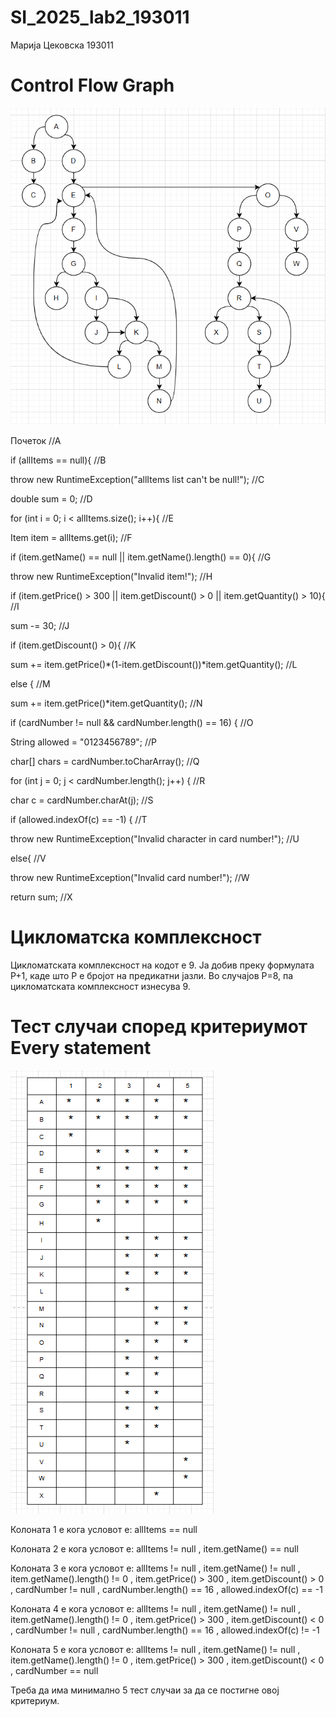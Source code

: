 # SI_2025_lab2_193011

Марија Цековска 193011

# Control Flow Graph

![Control Flow Graph](Capture1.PNG)

Почеток  //А

if (allItems == null){  //B

throw new RuntimeException("allItems list can't be null!");  //C

double sum = 0;  //D

for (int i = 0; i < allItems.size(); i++){  //E

Item item = allItems.get(i);  //F

if (item.getName() == null || item.getName().length() == 0){  //G

throw new RuntimeException("Invalid item!");  //H

if (item.getPrice() > 300 || item.getDiscount() > 0 || item.getQuantity() > 10){  //I

sum -= 30;  //J

if (item.getDiscount() > 0){  //K

sum += item.getPrice()*(1-item.getDiscount())*item.getQuantity();  //L

else {  //M

sum += item.getPrice()*item.getQuantity();  //N

if (cardNumber != null && cardNumber.length() == 16) {  //O

String allowed = "0123456789";  //P

char[] chars = cardNumber.toCharArray();  //Q

for (int j = 0; j < cardNumber.length(); j++) {  //R

char c = cardNumber.charAt(j);  //S

if (allowed.indexOf(c) == -1) {  //T

throw new RuntimeException("Invalid character in card number!");  //U

else{  //V

throw new RuntimeException("Invalid card number!");  //W

return sum;  //X



# Цикломатска комплексност

Цикломатската комплексност на кодот е 9. Ја добив преку формулата P+1, каде што P е бројот на предикатни јазли. Во случајoв P=8, па цикломатската комплексност изнесува 9.



# Тест случаи според критериумот Every statement
![Every Statement](Capture2.PNG)

Колоната 1 е кога условот е: allItems == null

Колоната 2 е кога условот е: allItems != null , item.getName() == null

Колоната 3 е кога условот е: allItems != null , item.getName() != null , item.getName().length() != 0 , item.getPrice() > 300 , item.getDiscount() > 0 , cardNumber != null , cardNumber.length() == 16 , allowed.indexOf(c) == -1

Колоната 4 е кога условот е: allItems != null , item.getName() != null , item.getName().length() != 0 , item.getPrice() > 300 , item.getDiscount() < 0 , cardNumber != null , cardNumber.length() == 16 , allowed.indexOf(c) != -1

Колоната 5 е кога условот е: allItems != null , item.getName() != null , item.getName().length() != 0 , item.getPrice() > 300 , item.getDiscount() < 0 , cardNumber == null

Треба да има минимално 5 тест случаи за да се постигне овој критериум.
